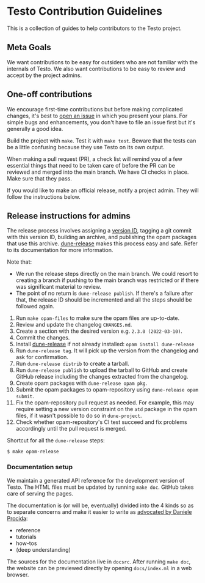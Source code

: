 Testo Contribution Guidelines
==

This is a collection of guides to help contributors to the Testo project.

Meta Goals
--

We want contributions to be easy for outsiders who are not familiar with
the internals of Testo. We also want contributions to be easy to
review and accept by the project admins.

One-off contributions
--

We encourage first-time contributions
but before making complicated changes, it's best to [open an
issue](https://github.com/semgrep/testo/issues) in which you present
your plans. For simple bugs and enhancements, you don't have to file
an issue first but it's generally a good idea.

Build the project with `make`. Test it with `make test`. Beware that
the tests can be a little confusing because they use Testo on its
own output.

When making a pull request (PR), a check list will remind you of a few
essential things that need to be taken care of before the PR can be
reviewed and merged into the main branch. We have CI checks in place. Make
sure that they pass.

If you would like to make an official release, notify a project
admin. They will follow the instructions below.

Release instructions for admins
--

The release process involves assigning a
[version ID](https://semver.org/), tagging a git commit with this
version ID, building an archive, and publishing the opam packages that
use this archive.
[dune-release](https://github.com/ocamllabs/dune-release) makes this
process easy and safe. Refer to its documentation for more information.

Note that:
* We run the release steps directly on the main branch. We could
  resort to creating a branch if pushing to the main branch was
  restricted or if there was significant material to review.
* The point of no return is `dune-release publish`. If there's a
  failure after that, the release ID should be incremented and all the
  steps should be followed again.

1. Run `make opam-files` to make sure the opam files are up-to-date.
2. Review and update the changelog `CHANGES.md`.
3. Create a section with the desired version e.g. `2.3.0
   (2022-03-10)`.
4. Commit the changes.
5. Install [dune-release](https://github.com/ocamllabs/dune-release)
   if not already installed:
   `opam install dune-release`
6. Run `dune-release tag`. It will pick up the version from the
   changelog and ask for confirmation.
7. Run `dune-release distrib` to create a tarball.
8. Run `dune-release publish` to upload the tarball to GitHub and
   create GitHub release including the changes extracted from the
   changelog.
9. Create opam packages with `dune-release opam pkg`.
10. Submit the opam packages to opam-repository using
   `dune-release opam submit`.
11. Fix the opam-repository pull request as needed. For example, this
    may require setting a new version constraint on the `atd` package
    in the opam files, if it wasn't possible to do so in
    `dune-project`.
12. Check whether opam-repository's CI test succeed and fix problems
    accordingly until the pull request is merged.

Shortcut for all the `dune-release` steps:
```
$ make opam-release
```

### Documentation setup

We maintain a generated API reference for the development version of Testo.
The HTML files must be updated by running `make doc`. GitHub takes
care of serving the pages.

The documentation is (or will be, eventually) divided into the 4 kinds
so as to separate concerns and make it easier to write
as [advocated by Daniele Procida](https://diataxis.fr/):

- reference
- tutorials
- how-tos
- (deep understanding)

The sources for the documentation live in `docsrc`. After running
`make doc`, the website can be previewed directly by opening
`docs/index.ml` in a web browser.
